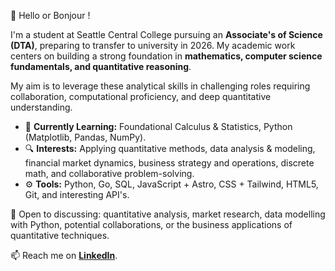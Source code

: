 👋 Hello or Bonjour !

I'm a student at Seattle Central College pursuing an **Associate's of Science (DTA)**, preparing to transfer to university in 2026. My academic work centers on building a strong foundation in **mathematics, computer science fundamentals, and quantitative reasoning**.

My aim is to leverage these analytical skills in challenging roles requiring collaboration, computational proficiency, and deep quantitative understanding.

*   🌱 **Currently Learning:** Foundational Calculus & Statistics, Python (Matplotlib, Pandas, NumPy).
*   🔍 **Interests:** Applying quantitative methods, data analysis & modeling, financial market dynamics, business strategy and operations, discrete math, and collaborative problem-solving.
*   ⚙️ **Tools:** Python, Go, SQL, JavaScript + Astro, CSS + Tailwind, HTML5, Git, and interesting API's.

💬 Open to discussing: quantitative analysis, market research, data modelling with Python, potential collaborations, or the business applications of quantitative techniques.

📫 Reach me on **[LinkedIn](https://www.linkedin.com/in/nick-bischoff/)**.
